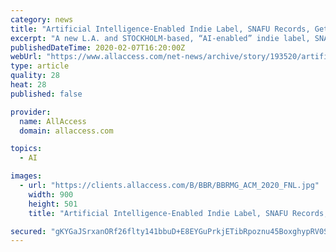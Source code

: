 ```yaml
---
category: news
title: "Artificial Intelligence-Enabled Indie Label, SNAFU Records, Gets $2.9 Million In Funding"
excerpt: "A new L.A. and STOCKHOLM-based, “AI-enabled” indie label, SNAFU RECORDS, has launched with $2.9 million in seed funding, according to MUSIC BUSINESS WORLDWIDE. The company claims to be “the first full-service record label built on AI-music discovery” and is operated by “technologists, A&R’s, producers, and creatives” from UMG ..."
publishedDateTime: 2020-02-07T16:20:00Z
webUrl: "https://www.allaccess.com/net-news/archive/story/193520/artificial-intelligence-enabled-indie-label-snafu-"
type: article
quality: 28
heat: 28
published: false

provider:
  name: AllAccess
  domain: allaccess.com

topics:
  - AI

images:
  - url: "https://clients.allaccess.com/B/BBR/BBRMG_ACM_2020_FNL.jpg"
    width: 900
    height: 501
    title: "Artificial Intelligence-Enabled Indie Label, SNAFU Records, Gets $2.9 Million In Funding"

secured: "gKYGaJSrxanORf26flty141bbuD+E8EYGuPrkjETibRpoznu45BoxghypRV0SMBV9+wz1kqcKq2ZKaPF4tlBmiOO2vr/obrOY7FjDlXpV7+BP1DBsXA1AnJjEuR3SrIlVUoYr8Fhjw+jtzK94tX6B3oB12YkLr5xgQmltlEZJfTt15OSrZshbCfkDOkM78JvrgHCnGfwEph3CRSXH009q+UiK3tdr6dUNGGseB8DXq1ciH9RGcjjjBXQD/jQPbh4mf1r1/SdbgSZtZabL2cL8hzR9NevtM97cLoytpOsmhi0EfoYMnkdd9D2ww1dzdpc;Qkt+FvRldTUgZ677jNukmQ=="
---
```


